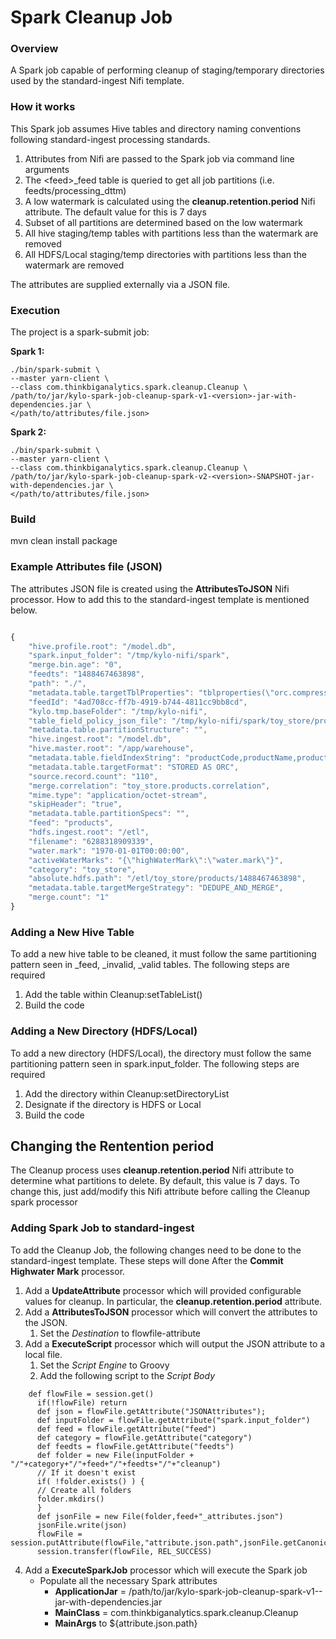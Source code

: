 Spark Cleanup Job
==========

### Overview
A Spark job capable of performing cleanup of staging/temporary directories used by the standard-ingest Nifi template.

### How it works
This Spark job assumes Hive tables and directory naming conventions following standard-ingest processing standards.

1. Attributes from Nifi are passed to the Spark job via command line arguments
2. The \<feed>\_feed table is queried to get all job partitions (i.e. feedts/processing_dttm)
3. A low watermark is calculated using the **cleanup.retention.period** Nifi attribute. The default value for this is 7 days
4. Subset of all partitions are determined based on the low watermark
5. All hive staging/temp tables with partitions less than the watermark are removed
6. All HDFS/Local staging/temp directories with partitions less than the watermark are removed

The attributes are supplied externally via a JSON file.

### Execution

The project is a spark-submit job:

**Spark 1:**
```
./bin/spark-submit \
--master yarn-client \
--class com.thinkbiganalytics.spark.cleanup.Cleanup \
/path/to/jar/kylo-spark-job-cleanup-spark-v1-<version>-jar-with-dependencies.jar \
</path/to/attributes/file.json>
```

**Spark 2:**
```
./bin/spark-submit \
--master yarn-client \
--class com.thinkbiganalytics.spark.cleanup.Cleanup \
/path/to/jar/kylo-spark-job-cleanup-spark-v2-<version>-SNAPSHOT-jar-with-dependencies.jar \
</path/to/attributes/file.json>
```

### Build ###
mvn clean install package


### Example Attributes file (JSON)
The attributes JSON file is created using the **AttributesToJSON** Nifi processor. How to add this to the standard-ingest template is mentioned below.

```javascript

{
    "hive.profile.root": "/model.db",
    "spark.input_folder": "/tmp/kylo-nifi/spark",
    "merge.bin.age": "0",
    "feedts": "1488467463898",
    "path": "./",
    "metadata.table.targetTblProperties": "tblproperties(\"orc.compress\"=\"SNAPPY\")",
    "feedId": "4ad708cc-ff7b-4919-b744-4811cc9bb8cd",
    "kylo.tmp.baseFolder": "/tmp/kylo-nifi",
    "table_field_policy_json_file": "/tmp/kylo-nifi/spark/toy_store/products/1488467463898/products_field_policy.json",
    "metadata.table.partitionStructure": "",
    "hive.ingest.root": "/model.db",
    "hive.master.root": "/app/warehouse",
    "metadata.table.fieldIndexString": "productCode,productName,productVendor,productDescription,buyPrice",
    "metadata.table.targetFormat": "STORED AS ORC",
    "source.record.count": "110",
    "merge.correlation": "toy_store.products.correlation",
    "mime.type": "application/octet-stream",
    "skipHeader": "true",
    "metadata.table.partitionSpecs": "",
    "feed": "products",
    "hdfs.ingest.root": "/etl",
    "filename": "6288318909339",
    "water.mark": "1970-01-01T00:00:00",
    "activeWaterMarks": "{\"highWaterMark\":\"water.mark\"}",
    "category": "toy_store",
    "absolute.hdfs.path": "/etl/toy_store/products/1488467463898",
    "metadata.table.targetMergeStrategy": "DEDUPE_AND_MERGE",
    "merge.count": "1"
}
```

### Adding a New Hive Table
To add a new hive table to be cleaned, it must follow the same partitioning pattern seen in \_feed, \_invalid, \_valid tables.
The following steps are required
1. Add the table within Cleanup:setTableList()
2. Build the code

### Adding a New Directory (HDFS/Local)
To add a new directory (HDFS/Local), the directory must follow the same partitioning pattern seen in spark.input_folder.
The following steps are required
1. Add the directory within Cleanup:setDirectoryList
2. Designate if the directory is HDFS or Local
3. Build the code

## Changing the Rentention period
The Cleanup process uses **cleanup.retention.period** Nifi attribute to determine what partitions to delete. By default, this value is 7 days.
To change this, just add/modify this Nifi attribute before calling the Cleanup spark processor

### Adding Spark Job to standard-ingest
To add the Cleanup Job, the following changes need to be done to the standard-ingest template. These steps will done After the **Commit Highwater Mark** processor.
1. Add a **UpdateAttribute** processor which will provided configurable values for cleanup. In particular, the **cleanup.retention.period** attribute.
2. Add a **AttributesToJSON** processor which will convert the attributes to the JSON.
    1. Set the _Destination_ to flowfile-attribute
3. Add a **ExecuteScript** processor which will output the JSON attribute to a local file.
    1. Set the _Script Engine_ to Groovy
    2. Add the following script to the _Script Body_
```
    def flowFile = session.get()
      if(!flowFile) return
      def json = flowFile.getAttribute("JSONAttributes");
      def inputFolder = flowFile.getAttribute("spark.input_folder")
      def feed = flowFile.getAttribute("feed")
      def category = flowFile.getAttribute("category")
      def feedts = flowFile.getAttribute("feedts")
      def folder = new File(inputFolder + "/"+category+"/"+feed+"/"+feedts+"/"+"cleanup")
      // If it doesn't exist
      if( !folder.exists() ) {
      // Create all folders
      folder.mkdirs()
      }
      def jsonFile = new File(folder,feed+"_attributes.json")
      jsonFile.write(json)
      flowFile = session.putAttribute(flowFile,"attribute.json.path",jsonFile.getCanonicalPath())
      session.transfer(flowFile, REL_SUCCESS)
```
4. Add a **ExecuteSparkJob** processor which will execute the Spark job
    * Populate all the necessary Spark attributes
        * __ApplicationJar__ = /path/to/jar/kylo-spark-job-cleanup-spark-v1-<version>-jar-with-dependencies.jar
        * __MainClass__ =  com.thinkbiganalytics.spark.cleanup.Cleanup
        * __MainArgs__ to ${attribute.json.path}
